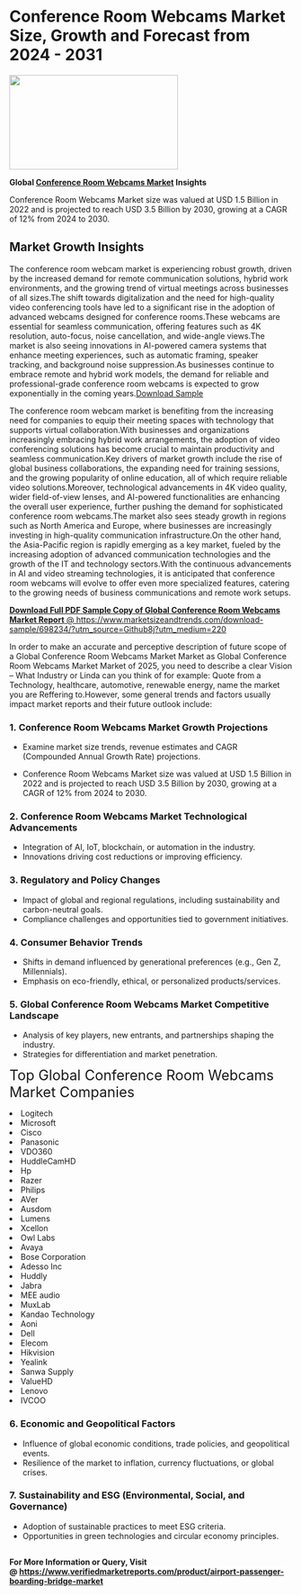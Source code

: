 <H1>Conference Room Webcams Market Size, Growth and Forecast from 2024 - 2031</H1><img class="aligncenter size-medium wp-image-584254" src="https://thirdeyenews.in/wp-content/uploads/2024/09/Global-Market-Research-300x168.jpeg" alt="" width="300" height="168" /><p><strong>Global&nbsp;<a href="https://www.marketsizeandtrends.com/download-sample/698234/?utm_source=Github8j?utm_medium=220">Conference Room Webcams Market</a> Insights</strong></p><p>Conference Room Webcams Market size was valued at USD 1.5 Billion in 2022 and is projected to reach USD 3.5 Billion by 2030, growing at a CAGR of 12% from 2024 to 2030.</p><p><h2>Market Growth Insights</h2> <p>The conference room webcam market is experiencing robust growth, driven by the increased demand for remote communication solutions, hybrid work environments, and the growing trend of virtual meetings across businesses of all sizes.The shift towards digitalization and the need for high-quality video conferencing tools have led to a significant rise in the adoption of advanced webcams designed for conference rooms.These webcams are essential for seamless communication, offering features such as 4K resolution, auto-focus, noise cancellation, and wide-angle views.The market is also seeing innovations in AI-powered camera systems that enhance meeting experiences, such as automatic framing, speaker tracking, and background noise suppression.As businesses continue to embrace remote and hybrid work models, the demand for reliable and professional-grade conference room webcams is expected to grow exponentially in the coming years.<a href="download_sample_link">Download Sample</a></p> <p>The conference room webcam market is benefiting from the increasing need for companies to equip their meeting spaces with technology that supports virtual collaboration.With businesses and organizations increasingly embracing hybrid work arrangements, the adoption of video conferencing solutions has become crucial to maintain productivity and seamless communication.Key drivers of market growth include the rise of global business collaborations, the expanding need for training sessions, and the growing popularity of online education, all of which require reliable video solutions.Moreover, technological advancements in 4K video quality, wider field-of-view lenses, and AI-powered functionalities are enhancing the overall user experience, further pushing the demand for sophisticated conference room webcams.The market also sees steady growth in regions such as North America and Europe, where businesses are increasingly investing in high-quality communication infrastructure.On the other hand, the Asia-Pacific region is rapidly emerging as a key market, fueled by the increasing adoption of advanced communication technologies and the growth of the IT and technology sectors.With the continuous advancements in AI and video streaming technologies, it is anticipated that conference room webcams will evolve to offer even more specialized features, catering to the growing needs of business communications and remote work setups.<a href="get_more_link"></p><p><span class=""><strong>Download Full PDF Sample Copy of Global Conference Room Webcams Market Report</strong> @ <a href="https://www.marketsizeandtrends.com/download-sample/698234/?utm_source=Github8j?utm_medium=220" target="_blank">https://www.marketsizeandtrends.com/download-sample/698234/?utm_source=Github8j?utm_medium=220</a></span></p><p>In order to make an accurate and perceptive description of future scope of a Global&nbsp;Conference Room Webcams Market Market as Global&nbsp;Conference Room Webcams Market Market of 2025, you need to describe a clear Vision &ndash; What Industry or Linda can you think of for example: Quote from a Technology, healthcare, automotive, renewable energy, name the market you are Reffering to.However, some general trends and factors usually impact market reports and their future outlook include:</p><h3>1.&nbsp;<strong>Conference Room Webcams Market Growth Projections</strong></h3><ul><li>Examine market size trends, revenue estimates and CAGR (Compounded Annual Growth Rate) projections.</li><li><p>Conference Room Webcams Market size was valued at USD 1.5 Billion in 2022 and is projected to reach USD 3.5 Billion by 2030, growing at a CAGR of 12% from 2024 to 2030.</p></li></ul><h3>2.&nbsp;<strong>Conference Room Webcams Market Technological Advancements</strong></h3><ul><li>Integration of AI, IoT, blockchain, or automation in the industry.</li><li>Innovations driving cost reductions or improving efficiency.</li></ul><h3>3.&nbsp;<strong>Regulatory and Policy Changes</strong></h3><ul><li>Impact of global and regional regulations, including sustainability and carbon-neutral goals.</li><li>Compliance challenges and opportunities tied to government initiatives.</li></ul><h3>4.&nbsp;<strong>Consumer Behavior Trends</strong></h3><ul><li>Shifts in demand influenced by generational preferences (e.g., Gen Z, Millennials).</li><li>Emphasis on eco-friendly, ethical, or personalized products/services.</li></ul><h3>5.&nbsp;<strong>Global Conference Room Webcams Market Competitive Landscape</strong></h3><ul><li>Analysis of key players, new entrants, and partnerships shaping the industry.</li><li>Strategies for differentiation and market penetration.</li></ul><p data-pm-slice="1 1 []"><span style="color: inherit; font-family: inherit; font-size: 25px;">Top Global Conference Room Webcams Market Companies</span></p><div class="" data-test-id=""><p><li>Logitech</li><li> Microsoft</li><li> Cisco</li><li> Panasonic</li><li> VDO360</li><li> HuddleCamHD</li><li> Hp</li><li> Razer</li><li> Philips</li><li> AVer</li><li> Ausdom</li><li> Lumens</li><li> Xcellon</li><li> Owl Labs</li><li> Avaya</li><li> Bose Corporation</li><li> Adesso Inc</li><li> Huddly</li><li> Jabra</li><li> MEE audio</li><li> MuxLab</li><li> Kandao Technology</li><li> Aoni</li><li> Dell</li><li> Elecom</li><li> Hikvision</li><li> Yealink</li><li> Sanwa Supply</li><li> ValueHD</li><li> Lenovo</li><li> IVCOO</li></p></div><h3>6.&nbsp;<strong>Economic and Geopolitical Factors</strong></h3><ul><li>Influence of global economic conditions, trade policies, and geopolitical events.</li><li>Resilience of the market to inflation, currency fluctuations, or global crises.</li></ul><h3>7.&nbsp;<strong>Sustainability and ESG (Environmental, Social, and Governance)</strong></h3><ul><li>Adoption of sustainable practices to meet ESG criteria.</li><li>Opportunities in green technologies and circular economy principles.</li></ul><h2><strong style="font-size: 14px;">For More Information or Query, Visit @&nbsp;</strong><a style="background-color: #ffffff; font-size: 14px;" href="https://www.marketsizeandtrends.com/report/conference-room-webcams-market/" target="_blank">https://www.verifiedmarketreports.com/product/airport-passenger-boarding-bridge-market</a></h2>